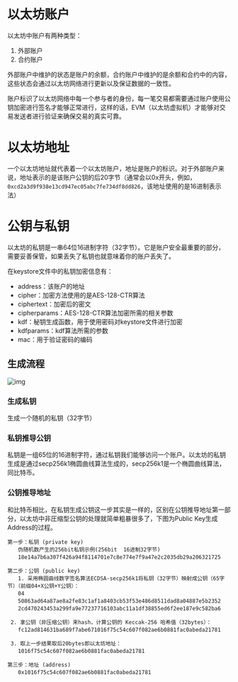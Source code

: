 # 以太坊账户

以太坊中账户有两种类型：

1. 外部账户
2. 合约账户

外部账户中维护的状态是账户的余额，合约账户中维护的是余额和合约中的内容，这些状态会通过以太坊网络进行更新以及保证数据的一致性。

账户标识了以太坊网络中每一个参与者的身份，每一笔交易都需要通过账户使用公钥加密进行签名才能够正常进行，这样的话，EVM（以太坊虚拟机）才能够对交易发送者进行验证来确保交易的真实可靠。

# 以太坊地址

一个以太坊地址就代表着一个以太坊账户，地址是账户的标识。对于外部账户来说，地址表示的是该账户公钥的后20字节（通常会以0x开头，例如，`0xcd2a3d9f938e13cd947ec05abc7fe734df8dd826`，该地址使用的是16进制表示法）

# 公钥与私钥

以太坊的私钥是一串64位16进制字符（32字节）。它是账户安全最重要的部分，需要妥善保管，如果丢失了私钥也就意味着你的账户丢失了。

在keystore文件中的私钥加密信息有：

- address：该账户的地址
- cipher：加密方法使用的是AES-128-CTR算法
- ciphertext：加密后的密文
- cipherparams：AES-128-CTR算法加密所需的相关参数
- kdf：秘钥生成函数，用于使用密码对keystore文件进行加密
- kdfparams：kdf算法所需的参数
- mac：用于验证密码的编码

## 生成流程

![img](https://pic3.zhimg.com/80/v2-f8ecabfbfc415e64489ba0fad89fe4ae_720w.jpeg)

### 生成私钥

生成一个随机的私钥（32字节）

### 私钥推导公钥

私钥是一组65位的16进制字符，通过私钥我们能够访问一个账户。以太坊的私钥生成是通过secp256k1椭圆曲线算法生成的，secp256k1是一个椭圆曲线算法，同比特币。

### 公钥推导地址

和比特币相比，在私钥生成公钥这一步其实是一样的，区别在公钥推导地址第一部分，以太坊中非圧缩型公钥的处理就简单粗暴很多了，下图为Public Key生成Address的过程。

```
第一步：私钥 (private key)
　　伪随机数产生的256bit私钥示例(256bit  16进制32字节)
　　18e14a7b6a307f426a94f8114701e7c8e774e7f9a47e2c2035db29a206321725

第二步：公钥 (public key)
　　1. 采用椭圆曲线数字签名算法ECDSA-secp256k1将私钥（32字节）映射成公钥（65字节）（前缀04+X公钥+Y公钥）：
　　04
　　50863ad64a87ae8a2fe83c1af1a8403cb53f53e486d8511dad8a04887e5b2352
　　2cd470243453a299fa9e77237716103abc11a1df38855ed6f2ee187e9c582ba6

 2. 拿公钥（非压缩公钥）来hash，计算公钥的 Keccak-256 哈希值（32bytes）：
　　fc12ad814631ba689f7abe671016f75c54c607f082ae6b0881fac0abeda21781
 
 3. 取上一步结果取后20bytes即以太坊地址：
　　1016f75c54c607f082ae6b0881fac0abeda21781

第三步：地址 (address)
　　0x1016f75c54c607f082ae6b0881fac0abeda21781
```


